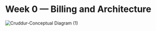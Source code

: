 # Week 0 — Billing and Architecture
![Cruddur-Conceptual Diagram (1)](https://github.com/lolow63/aws-bootcamp-cruddur-2023/assets/10676046/815b83d2-743b-4780-9f95-6b1208c3a665)
